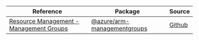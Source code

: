 | Reference | Package | Source |
|---|---|---|
|[Resource Management - Management Groups](arm-managementgroups-readme.md)|[@azure/arm-managementgroups](https://www.npmjs.com/package/@azure/arm-managementgroups)|[Github](https://github.com/Azure/azure-sdk-for-js/blob/main/sdk/managementgroups/arm-managementgroups)|
